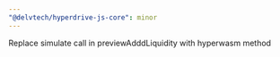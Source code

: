 ```yaml
---
"@delvtech/hyperdrive-js-core": minor
---
```


Replace simulate call in previewAdddLiquidity with hyperwasm method
